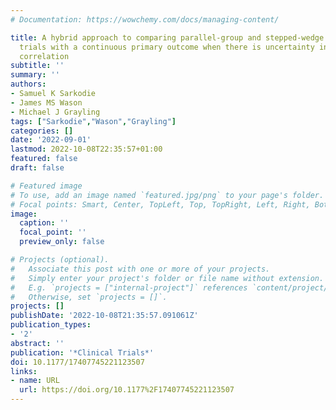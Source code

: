 ```yaml
---
# Documentation: https://wowchemy.com/docs/managing-content/

title: A hybrid approach to comparing parallel-group and stepped-wedge cluster-randomized
  trials with a continuous primary outcome when there is uncertainty in the intra-cluster
  correlation
subtitle: ''
summary: ''
authors:
- Samuel K Sarkodie
- James MS Wason
- Michael J Grayling
tags: ["Sarkodie","Wason","Grayling"]
categories: []
date: '2022-09-01'
lastmod: 2022-10-08T22:35:57+01:00
featured: false
draft: false

# Featured image
# To use, add an image named `featured.jpg/png` to your page's folder.
# Focal points: Smart, Center, TopLeft, Top, TopRight, Left, Right, BottomLeft, Bottom, BottomRight.
image:
  caption: ''
  focal_point: ''
  preview_only: false

# Projects (optional).
#   Associate this post with one or more of your projects.
#   Simply enter your project's folder or file name without extension.
#   E.g. `projects = ["internal-project"]` references `content/project/deep-learning/index.md`.
#   Otherwise, set `projects = []`.
projects: []
publishDate: '2022-10-08T21:35:57.091061Z'
publication_types:
- '2'
abstract: ''
publication: '*Clinical Trials*'
doi: 10.1177/17407745221123507
links:
- name: URL
  url: https://doi.org/10.1177%2F17407745221123507
---
```

